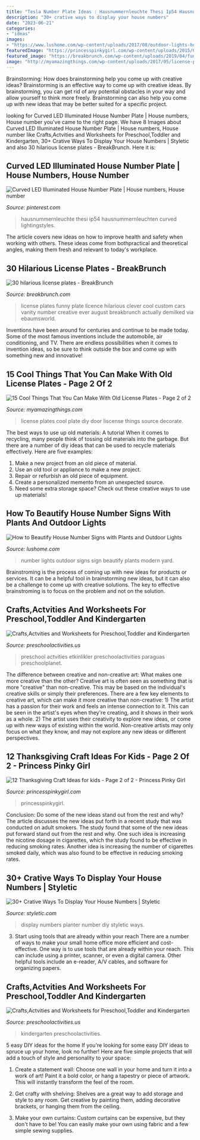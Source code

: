 ```yaml
---
title: "Tesla Number Plate Ideas : Hausnummernleuchte Thesi Ip54 Hausnummernleuchten Curved Lightingstyles"
description: "30+ crative ways to display your house numbers"
date: "2023-06-21"
categories:
- "ideas"
images:
- "https://www.lushome.com/wp-content/uploads/2017/08/outdoor-lights-house-number-sign-10.jpg"
featuredImage: "https://princesspinkygirl.com/wp-content/uploads/2015/09/Thanksgiving-Kids-Crafts--723x1024.jpg"
featured_image: "https://breakbrunch.com/wp-content/uploads/2019/04/funny-car-plate-0221190912-29.jpg"
image: "http://myamazingthings.com/wp-content/uploads/2017/05/license-plate-diy-11.jpg"
---
```



Brainstorming: How does brainstorming help you come up with creative ideas?
Brainstorming is an effective way to come up with creative ideas. By brainstorming, you can get rid of any potential obstacles in your way and allow yourself to think more freely. Brainstorming can also help you come up with new ideas that may be better suited for a specific project.

	

		
looking for Curved LED Illuminated House Number Plate | House numbers, House number you've came to the right page. We have 8 Images about Curved LED Illuminated House Number Plate | House numbers, House number like Crafts,Actvities and Worksheets for Preschool,Toddler and Kindergarten, 30+ Crative Ways To Display Your House Numbers | Styletic and also 30 hilarious license plates - BreakBrunch. Here it is:
		
    
## Curved LED Illuminated House Number Plate | House Numbers, House Number

<img loading=lazy src="https://i.pinimg.com/736x/20/96/cb/2096cb83cf45e4ff78e92748fa9d1347.jpg" onerror="this.onerror=null;this.src='https://tse1.mm.bing.net/th?id=OIP.mbGVQEyhozz8o2RMXrAN4AHaIt&amp;pid=15.1';" alt="Curved LED Illuminated House Number Plate | House numbers, House number">

_Source: pinterest.com_

>hausnummernleuchte thesi ip54 hausnummernleuchten curved lightingstyles. 

	

The article covers new ideas on how to improve health and safety when working with others. These ideas come from bothpractical and theoretical angles, making them fresh and relevant to today's workplace.

    
## 30 Hilarious License Plates - BreakBrunch

<img loading=lazy src="https://breakbrunch.com/wp-content/uploads/2019/04/funny-car-plate-0221190912-29.jpg" onerror="this.onerror=null;this.src='https://tse2.mm.bing.net/th?id=OIP.T4rss2uIIMJHJowonHQeSgHaJ-&amp;pid=15.1';" alt="30 hilarious license plates - BreakBrunch">

_Source: breakbrunch.com_

>license plates funny plate licence hilarious clever cool custom cars vanity number creative ever august breakbrunch actually demilked via ebaumsworld. 

	

Inventions have been around for centuries and continue to be made today. Some of the most famous inventions include the automobile, air conditioning, and TV. There are endless possibilities when it comes to invention ideas, so be sure to think outside the box and come up with something new and innovative!

    
## 15 Cool Things That You Can Make With Old License Plates - Page 2 Of 2

<img loading=lazy src="http://myamazingthings.com/wp-content/uploads/2017/05/license-plate-diy-11.jpg" onerror="this.onerror=null;this.src='https://tse2.mm.bing.net/th?id=OIP.VKdwvuZ4F9ddZJA3xaU98gHaFj&amp;pid=15.1';" alt="15 Cool Things That You Can Make With Old License Plates - Page 2 of 2">

_Source: myamazingthings.com_

>license plates cool plate diy door liscense things source decorate. 

	

The best ways to use up old materials: A tutorial
When it comes to recycling, many people think of tossing old materials into the garbage. But there are a number of diy ideas that can be used to recycle materials effectively. Here are five examples:
1. Make a new project from an old piece of material.
2. Use an old tool or appliance to make a new project.
3. Repair or refurbish an old piece of equipment. 
4. Create a personalized memento from an unexpected source.
5. Need some extra storage space? Check out these creative ways to use up materials!

    
## How To Beautify House Number Signs With Plants And Outdoor Lights

<img loading=lazy src="https://www.lushome.com/wp-content/uploads/2017/08/outdoor-lights-house-number-sign-10.jpg" onerror="this.onerror=null;this.src='https://tse1.mm.bing.net/th?id=OIP.5EaysVQOS5BzAAAtM7EwHQAAAA&amp;pid=15.1';" alt="How to Beautify House Number Signs with Plants and Outdoor Lights">

_Source: lushome.com_

>number lights outdoor signs sign beautify plants modern yard. 

	

Brainstroming is the process of coming up with new ideas for products or services. It can be a helpful tool in brainstorming new ideas, but it can also be a challenge to come up with creative solutions. The key to effective brainstroming is to focus on the problem and not on the solution.

    
## Crafts,Actvities And Worksheets For Preschool,Toddler And Kindergarten

<img loading=lazy src="https://www.preschoolactivities.us/wp-content/uploads/2016/01/paper-plate-umbrella-craft.jpg" onerror="this.onerror=null;this.src='https://tse1.mm.bing.net/th?id=OIP.zV9BZINDvDLTl90OrBRnngHaJ4&amp;pid=15.1';" alt="Crafts,Actvities and Worksheets for Preschool,Toddler and Kindergarten">

_Source: preschoolactivities.us_

>preschool actvities etkinlikler preschoolactivities paraguas preschoolplanet. 

	

The difference between creative and non-creative art: What makes one more creative than the other?
Creative art is often seen as something that is more "creative" than non-creative. This may be based on the individual's creative skills or simply their preferences. There are a few key elements to creative art, which can make it more creative than non-creative: 1) The artist has a passion for their work and feels an intense connection to it. This can be seen in the artist's eyes when they're creating, and it shows in their work as a whole. 2) The artist uses their creativity to explore new ideas, or come up with new ways of existing within the world. Non-creative artists may only focus on what they know, and may not explore any new ideas or different perspectives.

    
## 12 Thanksgiving Craft Ideas For Kids - Page 2 Of 2 - Princess Pinky Girl

<img loading=lazy src="https://princesspinkygirl.com/wp-content/uploads/2015/09/Thanksgiving-Kids-Crafts--723x1024.jpg" onerror="this.onerror=null;this.src='https://tse4.mm.bing.net/th?id=OIP.gq0UMa3nXJP8wIbalEydcAHaKf&amp;pid=15.1';" alt="12 Thanksgiving Craft Ideas for kids - Page 2 of 2 - Princess Pinky Girl">

_Source: princesspinkygirl.com_

>princesspinkygirl. 

	

Conclusion: Do some of the new ideas stand out from the rest and why?
The article discusses the new ideas put forth in a recent study that was conducted on adult smokers. The study found that some of the new ideas put forward stand out from the rest and why. One such idea is increasing the nicotine dosage in cigarettes, which the study found to be effective in reducing smoking rates. Another idea is increasing the number of cigarettes smoked daily, which was also found to be effective in reducing smoking rates.

    
## 30+ Crative Ways To Display Your House Numbers | Styletic

<img loading=lazy src="https://styletic.com/wp-content/uploads/2017/06/house-number-diy/20-diy-house-number-ideas-tutorials.jpg" onerror="this.onerror=null;this.src='https://tse2.mm.bing.net/th?id=OIP.CNEy2JkWux1tLPQiEmdCzAHaLH&amp;pid=15.1';" alt="30+ Crative Ways To Display Your House Numbers | Styletic">

_Source: styletic.com_

>display numbers planter number diy styletic ways. 

	

3) Start using tools that are already within your reach
There are a number of ways to make your small home office more efficient and cost-effective. One way is to use tools that are already within your reach. This can include using a printer, scanner, or even a digital camera. Other helpful tools include an e-reader, A/V cables, and software for organizing papers.

    
## Crafts,Actvities And Worksheets For Preschool,Toddler And Kindergarten

<img loading=lazy src="https://www.preschoolactivities.us/wp-content/uploads/2015/01/toilet-paper-roll-car-craft.jpg" onerror="this.onerror=null;this.src='https://tse3.mm.bing.net/th?id=OIP.ICie_VT6KC6AqOiD_aomgQHaFj&amp;pid=15.1';" alt="Crafts,Actvities and Worksheets for Preschool,Toddler and Kindergarten">

_Source: preschoolactivities.us_

>kindergarten preschoolactivities. 

	

5 easy DIY ideas for the home
If you're looking for some easy DIY ideas to spruce up your home, look no further! Here are five simple projects that will add a touch of style and personality to your space:
1. Create a statement wall: Choose one wall in your home and turn it into a work of art! Paint it a bold color, or hang a tapestry or piece of artwork. This will instantly transform the feel of the room.

2. Get crafty with shelving: Shelves are a great way to add storage and style to any room. Get creative by painting them, adding decorative brackets, or hanging them from the ceiling.

3. Make your own curtains: Custom curtains can be expensive, but they don't have to be! You can easily make your own using fabric and a few simple sewing supplies.


